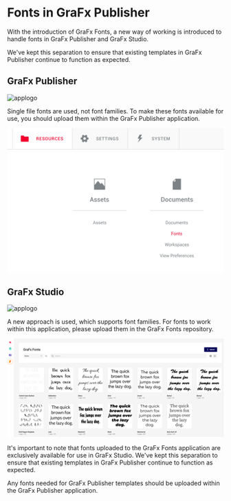 # Fonts in GraFx Publisher

With the introduction of GraFx Fonts, a new way of working is introduced to handle fonts in GraFx Publisher and GraFx Studio.

We've kept this separation to ensure that existing templates in GraFx Publisher continue to function as expected.

## GraFx Publisher

![applogo](/assets/CHILI_publisher_RGB.svg)


Single file fonts are used, not font families. To make these fonts available for use, you should upload them within the GraFx Publisher application.

![fonts](fonts.png)

## GraFx Studio

![applogo](/assets/CHILI_LOGOS_OK-09.svg)

A new approach is used, which supports font families. For fonts to work within this application, please upload them in the GraFx Fonts repository.

![fonts](dashboard.png)

It's important to note that fonts uploaded to the GraFx Fonts application are exclusively available for use in GraFx Studio. We've kept this separation to ensure that existing templates in GraFx Publisher continue to function as expected. 

Any fonts needed for GraFx Publisher templates should be uploaded within the GraFx Publisher application.